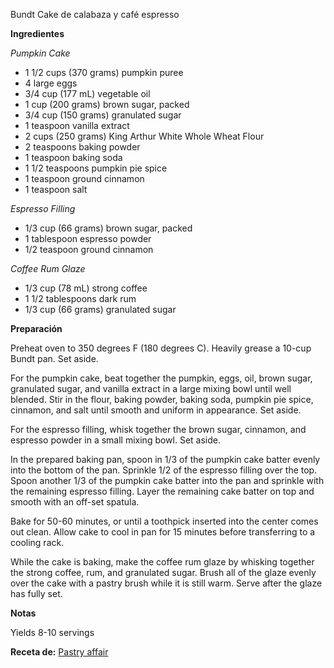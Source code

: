 Bundt Cake de calabaza y café espresso

**Ingredientes**

*Pumpkin Cake*

- 1 1/2 cups (370 grams) pumpkin puree
- 4 large eggs
- 3/4 cup (177 mL) vegetable oil
- 1 cup (200 grams) brown sugar, packed
- 3/4 cup (150 grams) granulated sugar
- 1 teaspoon vanilla extract
- 2 cups (250 grams) King Arthur White Whole Wheat Flour
- 2 teaspoons baking powder
- 1 teaspoon baking soda
- 1 1/2 teaspoons pumpkin pie spice
- 1 teaspoon ground cinnamon
- 1 teaspoon salt

*Espresso Filling*

- 1/3 cup (66 grams) brown sugar, packed
- 1 tablespoon espresso powder
- 1/2 teaspoon ground cinnamon

*Coffee Rum Glaze*

- 1/3 cup (78 mL) strong coffee
- 1 1/2 tablespoons dark rum
- 1/3 cup (66 grams) granulated sugar

**Preparación**

Preheat oven to 350 degrees F (180 degrees C). Heavily grease a 10-cup Bundt pan. Set aside.

For the pumpkin cake, beat together the pumpkin, eggs, oil, brown sugar, granulated sugar, and vanilla extract in a large mixing bowl until well blended. Stir in the flour, baking powder, baking soda, pumpkin pie spice, cinnamon, and salt until smooth and uniform in appearance. Set aside.

For the espresso filling, whisk together the brown sugar, cinnamon, and espresso powder in a small mixing bowl. Set aside.

In the prepared baking pan, spoon in 1/3 of the pumpkin cake batter evenly into the bottom of the pan. Sprinkle 1/2 of the espresso filling over the top. Spoon another 1/3 of the pumpkin cake batter into the pan and sprinkle with the remaining espresso filling. Layer the remaining cake batter on top and smooth with an off-set spatula.

Bake for 50-60 minutes, or until a toothpick inserted into the center comes out clean. Allow cake to cool in pan for 15 minutes before transferring to a cooling rack.

While the cake is baking, make the coffee rum glaze by whisking together the strong coffee, rum, and granulated sugar. Brush all of the glaze evenly over the cake with a pastry brush while it is still warm. Serve after the glaze has fully set. 

**Notas**

Yields 8-10 servings

**Receta de:** [Pastry affair](http://www.pastryaffair.com/blog/pumpkin-espresso-bundt)